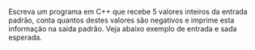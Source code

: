 Escreva um programa em C++ que recebe 5 valores inteiros da entrada padrão, conta quantos destes valores são
negativos e imprime esta informação na saída padrão. Veja abaixo exemplo de entrada e sada esperada.
